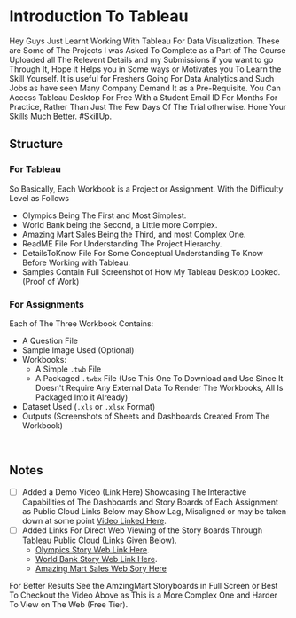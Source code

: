 # Introduction To Tableau
Hey Guys Just Learnt Working With Tableau For Data Visualization. These are Some of The Projects I was Asked To Complete as a Part of The Course Uploaded all The Relevent Details and my Submissions if you want to go Through It, Hope it Helps you in Some ways or Motivates you To Learn the Skill Yourself. It is useful for Freshers Going For Data Analytics and Such Jobs as  have seen Many Company Demand It as a Pre-Requisite. You Can Access Tableau Desktop For Free With a Student Email ID For Months For Practice, Rather Than Just The Few Days Of The Trial otherwise. Hone Your Skills Much Better. #SkillUp.
<br>

## Structure
### For Tableau
So Basically, Each Workbook is a Project or Assignment. With the Difficulty Level as  Follows
- Olympics Being The First and Most Simplest.
- World Bank being the Second, a Little more Complex.
- Amazing Mart Sales Being the Third, and most Complex One.
- ReadME File For Understanding The Project Hierarchy.
- DetailsToKnow File For Some Conceptual Understanding To Know Before Working with Tableau.
- Samples Contain Full Screenshot of How My Tableau Desktop Looked. (Proof of Work)

### For Assignments
Each of The Three Workbook Contains:
- A Question File
- Sample Image Used (Optional)
- Workbooks:
   - A Simple `.twb` File
   - A Packaged `.twbx` File (Use This One To Download and Use Since It Doesn't Require Any External Data To Render The Workbooks, All Is Packaged Into it Already)
- Dataset Used (`.xls` or `.xlsx` Format)
- Outputs  (Screenshots of Sheets and Dashboards Created From The Workbook)
<br>

## Notes
- [ ] Added a Demo Video (Link Here) Showcasing The Interactive Capabilities of The Dashboards and Story Boards of Each Assignment as Public Cloud Links Below may Show Lag, Misaligned or may be taken down at some point [Video Linked Here]().
- [ ] Added Links For Direct Web Viewing of the Story Boards Through Tableau Public Cloud (Links Given Below).
   - [Olympics Story Web Link Here](https://public.tableau.com/shared/G2R9Y8SN3?:display_count=n&:origin=viz_share_link).
   - [World Bank Story Web Link Here](https://public.tableau.com/shared/RGNZ89G3T?:display_count=n&:origin=viz_share_link).
   - [Amazing Mart Sales Web Sory Here](https://public.tableau.com/shared/HXKD5MM74?:display_count=n&:origin=viz_share_link)

For Better Results See the AmzingMart Storyboards in Full Screen or Best To Checkout the Video Above as This is a More Complex One and Harder To View on The Web (Free Tier).
